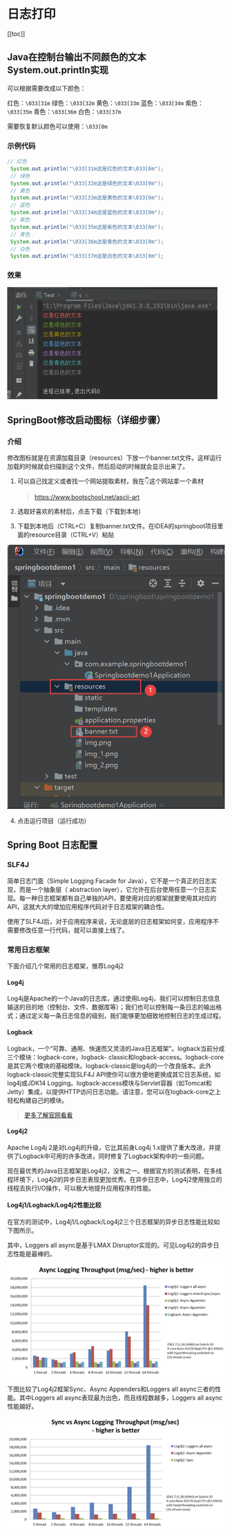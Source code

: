 # 日志打印
[[toc]]

## Java在控制台输出不同颜色的文本System.out.println实现

可以根据需要改成以下颜色：

红色：`\033[31m`
绿色：`\033[32m`
黄色：`\033[33m`
蓝色：`\033[34m`
紫色：`\033[35m`
青色：`\033[36m`
白色：`\033[37m`

需要恢复默认颜色可以使用：`\033[0m`

### 示例代码

```java
// 红色
 System.out.println("\033[31m这是红色的文本\033[0m");
 // 绿色
 System.out.println("\033[32m这是绿色的文本\033[0m");
 // 黄色
 System.out.println("\033[33m这是黄色的文本\033[0m");
 // 蓝色
 System.out.println("\033[34m这是蓝色的文本\033[0m");
 // 紫色
 System.out.println("\033[35m这是紫色的文本\033[0m");
 // 青色
 System.out.println("\033[36m这是青色的文本\033[0m");
 // 白色
 System.out.println("\033[37m这是白色的文本\033[0m");
```

### 效果

![](img/c176a74e7105362ffdd105447eee3c27.png)

## SpringBoot修改启动图标（详细步骤）

### 介绍

修改图标就是在资源加载目录（resources）下放一个banner.txt文件。这样运行加载的时候就会扫描到这个文件，然后启动的时候就会显示出来了。

1. 可以自己找定义或者找一个网站提取素材，我在👇这个网站拿一个素材

   > https://www.bootschool.net/ascii-art

2. 选取好喜欢的素材后，点击下载（下载到本地）

3. 下载到本地后（CTRL+C）复制banner.txt文件。在IDEA的springboot项目里面的resource目录（CTRL+V）粘贴

![](img/34493e47d56a51904046fb04df7e45d4.png)

4. 点击运行项目（运行成功）

## Spring Boot 日志配置

### SLF4J

简单日志门面（Simple Logging Facade for Java），它不是一个真正的日志实现，而是一个抽象层（ abstraction layer），它允许在后台使用任意一个日志实现。每一种日志框架都有自己单独的API，要使用对应的框架就要使用其对应的API，这就大大的增加应用程序代码对于日志框架的耦合性。

使用了SLF4J后，对于应用程序来说，无论底层的日志框架如何变，应用程序不需要修改任意一行代码，就可以直接上线了。

### 常用日志框架

下面介绍几个常用的日志框架，推荐Log4j2

#### Log4j

Log4j是Apache的一个Java的日志库，通过使用Log4j，我们可以控制日志信息输送的目的地（控制台、文件、数据库等）；我们也可以控制每一条日志的输出格式；通过定义每一条日志信息的级别，我们能够更加细致地控制日志的生成过程。

#### Logback

Logback，一个“可靠、通用、快速而又灵活的Java日志框架”。logback当前分成三个模块：logback-core，logback- classic和logback-access。logback-core是其它两个模块的基础模块。logback-classic是log4j的一个改良版本。此外logback-classic完整实现SLF4J API使你可以很方便地更换成其它日志系统，如log4j或JDK14 Logging。logback-access模块与Servlet容器（如Tomcat和Jetty）集成，以提供HTTP访问日志功能。请注意，您可以在logback-core之上轻松构建自己的模块。

> [更多了解官网看看](https://logback.qos.ch/index.html)

#### Log4j2

Apache Log4j 2是对Log4j的升级，它比其前身Log4j 1.x提供了重大改进，并提供了Logback中可用的许多改进，同时修复了Logback架构中的一些问题。

现在最优秀的Java日志框架是Log4j2，没有之一。根据官方的测试表明，在多线程环境下，Log4j2的异步日志表现更加优秀。在异步日志中，Log4j2使用独立的线程去执行I/O操作，可以极大地提升应用程序的性能。

#### Log4j1/Logback/Log4j2性能比较

在官方的测试中，Log4j1/Logback/Log4j2三个日志框架的异步日志性能比较如下图所示。

其中，Loggers all async是基于LMAX Disruptor实现的。可见Log4j2的异步日志性能是最棒的。

![](img/20da14651896b1b175e218a4aa87b286.png)

下图比较了Log4j2框架Sync、Async Appenders和Loggers all async三者的性能。其中Loggers all async表现最为出色，而且线程数越多，Loggers all async性能越好。

![](img/15d9b04800ded661a744cbaec3b85fb7.png)
